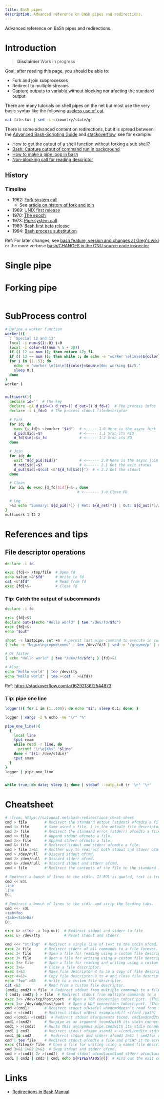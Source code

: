```yaml
---
title: Bash pipes
description: Advanced reference on BaSh pipes and redirections.
---
```


Advanced reference on BaSh pipes and redirections.

# Introduction

> **Disclaimer**  Work in progress

Goal: after reading this page, you should be able to:

* Fork and join subprocesses
* Redirect to multiple streams
* Capture outputs to variable without blocking nor afecting the standard output


There are many tutorials on shell pipes on the net but most use the very basic syntax like the following [useless use of cat](https://en.wikipedia.org/wiki/Cat_%28Unix%29#Useless_use_of_cat).

```bash
cat file.txt | sed -i s/country/state/g'
```

There is some advanced content on redirections, but it is spread between the [Advanced Bash-Scripting Guide](https://tldp.org/LDP/abs/html/) and [stackoverflow](https://stackoverflow.com/search?q=%5Bbash%5D+pipe), see for example:

* [How to get the output of a shell function without forking a sub shell?](https://stackoverflow.com/questions/7502981/how-to-get-the-output-of-a-shell-function-without-forking-a-sub-shell/75065137#75065137)
* [Bash: Capture output of command run in background]()
* [How to make a pipe loop in bash](https://stackoverflow.com/questions/40244/how-to-make-a-pipe-loop-in-bash?utm_medium=organic&utm_source=google_rich_qa&utm_campaign=google_rich_qa)
* [Non-blocking call for reading descriptor](https://stackoverflow.com/questions/5616092/non-blocking-call-for-reading-descriptor)


## History

### Timeline

* 1962: [Fork system call](https://en.wikipedia.org/wiki/Fork_%28system_call%29#History)
  * See [article on history of fork and join](https://ieeexplore.ieee.org/document/7548985)
* 1969: [UNIX first release](https://en.wikipedia.org/wiki/History_of_Unix)
* 1970: [The epoch](https://en.wikipedia.org/wiki/Unix_time#History)
* 1973: [Pipe system call](https://en.wikipedia.org/wiki/Pipeline_%28Unix%29#History)
* 1989: [Bash first beta release](https://en.wikipedia.org/wiki/Bash_%28Unix_shell%29#History)
* 1994: [Bash process substitution](https://en.wikipedia.org/wiki/Process_substitution#History)

Ref: For later changes, see [bash feature, version and changes at Greg's wiki](https://mywiki.wooledge.org/BashFAQ/061) or the more verbose [bash/CHANGES in the GNU source code inspector](https://git.savannah.gnu.org/cgit/bash.git/tree/CHANGES)

# Single pipe


# Forking pipe

```bash
```


# SubProcess control

```bash
# Define a worker function
worker(){
  : 'Special 12 and 13'
  local -i num=${1:-0} i=0
  local -i color=$((num % 5 + 30))
  if (( 12 == num )); then return 42; fi
  if (( 13 == num )); then while :; do echo -e "worker \e[1m\e[${color}m$num\e[0m: working $((i++))."; sleep 1; done; return 0; fi
  for i in {1..5}; do
    echo -e "worker \e[1m\e[${color}m$num\e[0m: working $i/5."
    sleep 0.1
  done
}
worker 1


multiwork(){
  declare id=''  # The key
  declare -gA d_pid=() d_ret=() d_out=() d_fd=()  # The process infos
  declare -i i_fd=0  # The process stdout filedescriptor

  # Fork
  for id; do
    exec {i_fd}< <(worker "$id")  # <----- 1.0 Here is the async fork
    d_pid[$id]=$!                 # <----- 1.1 Grab its PID
    d_fd[$id]=$i_fd               # <----- 1.2 Grab its FD
  done

  # Join
  for id; do
    wait "${d_pid[$id]}"          # <------ 2.0 Here is the async join
    d_ret[$id]=$?                 # <------ 2.1 Get the exit status
    d_out[$id]=$(cat <&"${d_fd[$id]}")  # < 2.2 Get the stdout
  done

  # Clean
  for id; do exec {d_fd[$id]}<&-; done
                                 # <------- 3.0 Close FD

  # Log
  >&2 echo "Summary: ${d_pid[*]} | Ret: ${d_ret[*]} | Out: ${d_out[*]//$'\n'/:}"
}
multiwork 1 12 2
```


# References and tips

## File descriptor operations

```bash
declare -i fd

exec {fd}<> /tmp/file  # Open fd
echo value >&"$fd"     # Write to fd
cat <&"$fd"            # Read from fd
exec {fd}>&-           # Close fd
```

### Tip: Catch the output of subcommands

```bash
declare -i fd

exec {fd}>&1
declare out=$(echo "Hello world" | tee "/dev/fd/$fd")
exec {fd}>&-
echo "$out"

shopt -s lastpipe; set +m  # permit last pipe command to execute in current shell; disable Monitor mode (i.e. job control)
{ echo -e "begin\ngrepme\nend" | tee /dev/fd/3 | sed -n '/grepme/p' | readarray -t a_filter; } 3>&1; echo "${a_filter[*]}"

# Or faster
{ echo "Hello world" | tee "/dev/fd/$fd"; } {fd}>&1

# Also:
echo "Hello world" | tee /dev/tty
echo "Hello world" | tee >(cat - >&{fd})
```

Ref: https://stackoverflow.com/a/16292136/2544873


### Tip: pipe one line

```bash
logger(){ for i in {1..100}; do echo "$i"; sleep 0.1; done; }

logger | xargs -I % echo -ne "\r" "%"

pipe_one_line(){
  {
    local line
    tput rmam
    while read -r line; do
      printf "\r\e[K%s" "$line"
    done < "${1:-/dev/stdin}"
    tput smam
  }
}
logger | pipe_one_line


while true; do date; sleep 1; done | stdbuf --output=0 tr '\n' '\r'
```

# Cheatsheet

```bash
# :from: https://catonmat.net/bash-redirections-cheat-sheet
cmd > file        # Redirect the standard output (stdout) ofcmdto a file.
cmd 1> file       # Same ascmd > file. 1 is the default file descriptor (fd) for stdout.
cmd 2> file       # Redirect the standard error (stderr) ofcmdto a file. 2 is the default fd for stderr.
cmd >> file       # Append stdout ofcmdto a file.
cmd 2>> file      # Append stderr ofcmdto a file.
cmd &> file       # Redirect stdout and stderr ofcmdto a file.
cmd > file 2>&1   # Another way to redirect both stdout and stderr ofascmd 2>&1 > file. Redirection order matters! cmdto a file. This is notthe same
cmd > /dev/null   # Discard stdout ofcmd.
cmd 2> /dev/null  # Discard stderr ofcmd.
cmd &> /dev/null  # Discard stdout and stderr ofcmd.
cmd < file        # Redirect the contents of the file to the standard input (stdin) ofcmd.

# Redirect a bunch of lines to the stdin. If'EOL'is quoted, text is treated literally. This is called a here-document.
cmd << EOL
line
line
EOL

# Redirect a bunch of lines to the stdin and strip the leading tabs.
cmd <<- EOL
<tab>foo
<tab><tab>bar
EOL

exec &> >(tee -a log.out)  # Redirect stdout and stderr to file
exec &> /dev/tty           # Reset stdout and stderr 

cmd <<< "string"  # Redirect a single line of text to the stdin ofcmd. This is called a here-string.
exec 2> file      # Redirect stderr of all commands to a file forever.
exec 3< file      # Open a file for reading using a custom file descriptor.
exec 3> file      # Open a file for writing using a custom file descriptor.
exec 3<> file     # Open a file for reading and writing using a custom file descriptor.
exec 3>&-         # Close a file descriptor.
exec 4>&3         # Make file descriptor 4 to be a copy of file descriptor 3. (Copy fd 3 to 4 .)
exec 4>&3-        # Copy file descriptor 3 to 4 and close file descriptor 3.
echo "foo" >&3    # Write to a custom file descriptor.
cat <&3           # Read from a custom file descriptor.
(cmd1; cmd2) > file  # Redirect stdout from multiple commands to a file (using a sub-shell).
{ cmd1; cmd2; } > file  # Redirect stdout from multiple commands to a file (faster; not using a sub-shell).
exec 3<> /dev/tcp/host/port  # Open a TCP connection tohost:port. (This is a bash feature, not Linux feature).
exec 3<> /dev/udp/host/port  # Open a UDP connection tohost:port. (This is a bash feature, not Linux feature).
cmd <(cmd1)       # Redirect stdout ofUseful whencmddoesn’t read from stdin directly.cmd1to an anonymous fifo, then pass the fifo tocmdas an argument.
cmd < <(cmd1)     # Redirect stdout ofBest example:diff <(find /path1 | sort) <(find /path2 | sort)cmd1to an anonymous fifo, then redirect the fifo to stdin of. cmd.
cmd <(cmd1) <(cmd2)  # Redirect stdout ofarguments tocmd. cmd1andcmd2to two anonymous fifos, then pass both fifos as
cmd1 >(cmd2)      # Runpipe as an argument tocmd2with its stdin connected to an anonymous fifo, and pass the filename of thecmd1.
cmd1 > >(cmd2)    # Runto this anonymous pipe.cmd2with its stdin connected to an anonymous fifo, then redirect stdout ofcmd
cmd1 | cmd2       # Redirect stdout ofsame ascmd2 < <(cmd1)cmd1to stdin of, same ascmd2> >(cmd2) cmd1. Pro-tip: This is the same as, same as< <(cmd1) cmd2cmd1 > >(cmd2). ,
cmd1 |& cmd2      #  Redirect stdout and stderr ofcmd1 2>&1 | cmd2for older bashes.cmd1 to stdin of cmd2 (bash 4.0+ only). Use
cmd | tee file    # Redirect stdout ofcmdto a file and print it to screen.
exec {filew}> file  # Open a file for writing using a named file descriptor called{filew}(bash 4.1+).
cmd 3>&1 1>&2 2>&3  # Swap stdout and stderr ofcmd.
cmd > >(cmd1) 2> >(cmd2)  # Send stdout ofcmdtocmd1and stderr ofcmdtocmd2.
cmd1 | cmd2 | cmd3 | cmd; echo ${PIPESTATUS[@]}  # Find out the exit codes of all piped commands.
```


# Links

* [Redirections in Bash Manual](https://www.gnu.org/software/bash/manual/html_node/Redirections.html)


